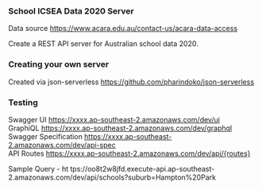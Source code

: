 ### School ICSEA Data 2020 Server

Data source https://www.acara.edu.au/contact-us/acara-data-access

Create a REST API server for Australian school data 2020. 

### Creating your own server

Created via json-serverless https://github.com/pharindoko/json-serverless

### Testing
Swagger UI                    https://xxxx.ap-southeast-2.amazonaws.com/dev/ui           
GraphiQL                      https://xxxx.ap-southeast-2.amazonaws.com/dev/graphql      
Swagger Specification         https://xxxx.ap-southeast-2.amazonaws.com/dev/api-spec     
API Routes                    https://xxxx.ap-southeast-2.amazonaws.com/dev/api/{routes} 

Sample Query - ht tps://oo8t2w8jfd.execute-api.ap-southeast-2.amazonaws.com/dev/api/schools?suburb=Hampton%20Park
